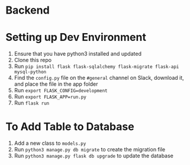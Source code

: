 # Backend

# Setting up Dev Environment
1. Ensure that you have python3 installed and updated
2. Clone this repo
3. Run `pip install flask flask-sqlalchemy flask-migrate flask-api mysql-python`
4. Find the `config.py` file on the `#general` channel on Slack, download it, and place the file in the app folder
5. Run `export FLASK_CONFIG=development`
6. Run `export FLASK_APP=run.py`
5. Run `flask run`

# To Add Table to Database
1. Add a new class to `models.py`
2. Run `python3 manage.py db migrate` to create the migration file
3. Run `python3 manage.py flask db upgrade` to update the database

